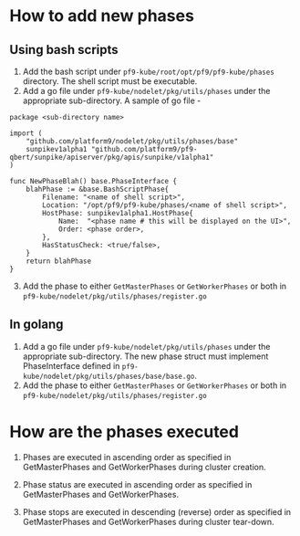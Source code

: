# How to add new phases

## Using bash scripts
1. Add the bash script under `pf9-kube/root/opt/pf9/pf9-kube/phases` directory. The shell script must be executable.
2. Add a go file under `pf9-kube/nodelet/pkg/utils/phases` under the appropriate sub-directory. A sample of go file -
```
package <sub-directory name>

import (
	"github.com/platform9/nodelet/pkg/utils/phases/base"
	sunpikev1alpha1 "github.com/platform9/pf9-qbert/sunpike/apiserver/pkg/apis/sunpike/v1alpha1"
)

func NewPhaseBlah() base.PhaseInterface {
	blahPhase := &base.BashScriptPhase{
		Filename: "<name of shell script>",
		Location: "/opt/pf9/pf9-kube/phases/<name of shell script>",
		HostPhase: sunpikev1alpha1.HostPhase{
			Name:  "<phase name # this will be displayed on the UI>",
			Order: <phase order>,
		},
		HasStatusCheck: <true/false>,
	}
	return blahPhase
}
```
3. Add the phase to either `GetMasterPhases` or `GetWorkerPhases` or both in `pf9-kube/nodelet/pkg/utils/phases/register.go`

## In golang
1. Add a go file under `pf9-kube/nodelet/pkg/utils/phases` under the appropriate sub-directory. The new phase struct must implement PhaseInterface defined in `pf9-kube/nodelet/pkg/utils/phases/base/base.go`.
2. Add the phase to either `GetMasterPhases` or `GetWorkerPhases` or both in `pf9-kube/nodelet/pkg/utils/phases/register.go`

# How are the phases executed

1. Phases are executed in ascending order as specified in GetMasterPhases and GetWorkerPhases during cluster creation.

2. Phase status are executed in ascending order as specified in GetMasterPhases and GetWorkerPhases.

3. Phase stops are executed in descending (reverse) order as specified in GetMasterPhases and GetWorkerPhases during cluster tear-down.